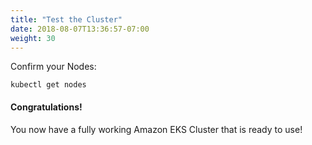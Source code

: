 ```yaml
---
title: "Test the Cluster"
date: 2018-08-07T13:36:57-07:00
weight: 30
---
```


Confirm your Nodes:
```
kubectl get nodes
```

#### Congratulations!
You now have a fully working Amazon EKS Cluster that is ready to use!
